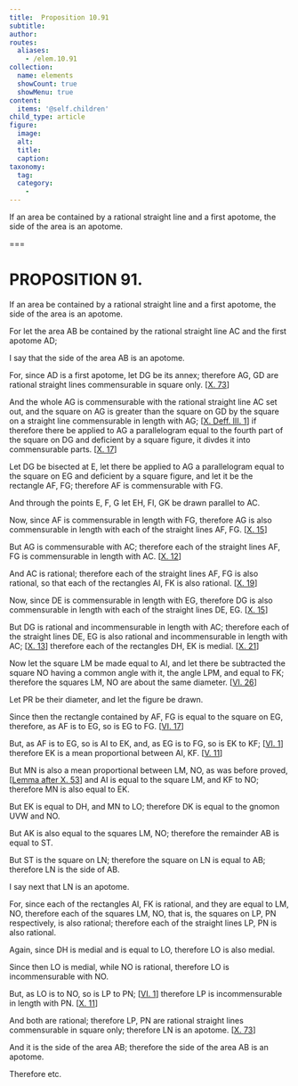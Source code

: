 ```yaml
---
title:  Proposition 10.91
subtitle: 
author:
routes:
  aliases:
    - /elem.10.91
collection:
  name: elements
  showCount: true
  showMenu: true
content:
  items: '@self.children'
child_type: article
figure:
  image:
  alt:
  title:
  caption:
taxonomy:
  tag:
  category:
    - 
---
```


<p><hi rend="ital">If an area be contained by a rational straight line and a first apotome, the <quote>side</quote>
 of the area is an apotome</hi>. </p>

===

<h1>PROPOSITION 91.</h1>
<p><span class="ital">If an area be contained by a rational straight line and a first apotome, the <quote>side</quote>
 of the area is an apotome</span>. </p>

<p>For let the area <span class="ital">AB</span> be contained by the rational straight line <span class="ital">AC</span> and the first apotome <span class="ital">AD</span>; </p>

<p>I say that the <quote>side</quote>
 of the area <span class="ital">AB</span> is an apotome. <pb n="191"/></p>

<p>For, since <span class="ital">AD</span> is a first apotome, let <span class="ital">DG</span> be its annex; therefore <span class="ital">AG</span>, <span class="ital">GD</span> are rational straight lines commensurable in square only. [<a href="/elem.10.73">X. 73</a>] </p>

<p>And the whole <span class="ital">AG</span> is commensurable with the rational straight line <span class="ital">AC</span> set out, and the square on <span class="ital">AG</span> is greater than the square on <span class="ital">GD</span> by the square on a straight line commensurable in length with <span class="ital">AG</span>; [<a href="/elem.10.def.3.1">X. Deff. III. 1</a>] if therefore there be applied to <span class="ital">AG</span> a parallelogram equal to the fourth part of the square on <span class="ital">DG</span> and deficient by a square figure, it divdes it into commensurable parts. [<a href="/elem.10.17">X. 17</a>] 
      </p>

<p>Let <span class="ital">DG</span> be bisected at <span class="ital">E</span>, let there be applied to <span class="ital">AG</span> a parallelogram equal to the square on <span class="ital">EG</span> and deficient by a square figure, and let it be the rectangle <span class="ital">AF</span>, <span class="ital">FG</span>; therefore <span class="ital">AF</span> is commensurable with <span class="ital">FG</span>. </p>

<p>And through the points <span class="ital">E</span>, <span class="ital">F</span>, <span class="ital">G</span> let <span class="ital">EH</span>, <span class="ital">FI</span>, <span class="ital">GK</span> be drawn parallel to <span class="ital">AC</span>. </p>

<p>Now, since <span class="ital">AF</span> is commensurable in length with <span class="ital">FG</span>, therefore <span class="ital">AG</span> is also commensurable in length with each of the straight lines <span class="ital">AF</span>, <span class="ital">FG</span>. [<a href="/elem.10.15">X. 15</a>] </p>

<p>But <span class="ital">AG</span> is commensurable with <span class="ital">AC</span>; therefore each of the straight lines <span class="ital">AF</span>, <span class="ital">FG</span> is commensurable in length with <span class="ital">AC</span>. [<a href="/elem.10.12">X. 12</a>] <pb n="192"/></p>

<p>And <span class="ital">AC</span> is rational; therefore each of the straight lines <span class="ital">AF</span>, <span class="ital">FG</span> is also rational, so that each of the rectangles <span class="ital">AI</span>, <span class="ital">FK</span> is also rational. [<a href="/elem.10.19">X. 19</a>] </p>

<p>Now, since <span class="ital">DE</span> is commensurable in length with <span class="ital">EG</span>, therefore <span class="ital">DG</span> is also commensurable in length with each of the straight lines <span class="ital">DE</span>, <span class="ital">EG</span>. [<a href="/elem.10.15">X. 15</a>] </p>

<p>But <span class="ital">DG</span> is rational and incommensurable in length with <span class="ital">AC</span>; therefore each of the straight lines <span class="ital">DE</span>, <span class="ital">EG</span> is also rational and incommensurable in length with <span class="ital">AC</span>; [<a href="/elem.10.13">X. 13</a>] therefore each of the rectangles <span class="ital">DH</span>, <span class="ital">EK</span> is medial. [<a href="/elem.10.21">X. 21</a>] </p>

<p>Now let the square <span class="ital">LM</span> be made equal to <span class="ital">AI</span>, and let there be subtracted the square <span class="ital">NO</span> having a common angle with it, the angle <span class="ital">LPM</span>, and equal to <span class="ital">FK</span>; therefore the squares <span class="ital">LM</span>, <span class="ital">NO</span> are about the same diameter. [<a href="/elem.6.26">VI. 26</a>] </p>

<p>Let <span class="ital">PR</span> be their diameter, and let the figure be drawn. </p>

<p>Since then the rectangle contained by <span class="ital">AF</span>, <span class="ital">FG</span> is equal to the square on <span class="ital">EG</span>, therefore, as <span class="ital">AF</span> is to <span class="ital">EG</span>, so is <span class="ital">EG</span> to <span class="ital">FG</span>. [<a href="/elem.6.17">VI. 17</a>] </p>

<p>But, as <span class="ital">AF</span> is to <span class="ital">EG</span>, so is <span class="ital">AI</span> to <span class="ital">EK</span>, and, as <span class="ital">EG</span> is to <span class="ital">FG</span>, so is <span class="ital">EK</span> to <span class="ital">KF</span>; [<a href="/elem.6.1">VI. 1</a>] therefore <span class="ital">EK</span> is a mean proportional between <span class="ital">AI</span>, <span class="ital">KF</span>. [<a href="/elem.5.11">V. 11</a>] </p>

<p>But <span class="ital">MN</span> is also a mean proportional between <span class="ital">LM</span>, <span class="ital">NO</span>, as was before proved, [<a href="/elem.10.53.l.1">Lemma after X. 53</a>] and <span class="ital">AI</span> is equal to the square <span class="ital">LM</span>, and <span class="ital">KF</span> to <span class="ital">NO</span>; therefore <span class="ital">MN</span> is also equal to <span class="ital">EK</span>. </p>

<p>But <span class="ital">EK</span> is equal to <span class="ital">DH</span>, and <span class="ital">MN</span> to <span class="ital">LO</span>; therefore <span class="ital">DK</span> is equal to the gnomon <span class="ital">UVW</span> and <span class="ital">NO</span>. </p>

<p>But <span class="ital">AK</span> is also equal to the squares <span class="ital">LM</span>, <span class="ital">NO</span>; therefore the remainder <span class="ital">AB</span> is equal to <span class="ital">ST</span>. </p>

<p>But <span class="ital">ST</span> is the square on <span class="ital">LN</span>; therefore the square on <span class="ital">LN</span> is equal to <span class="ital">AB</span>; therefore <span class="ital">LN</span> is the <quote>side</quote>
 of <span class="ital">AB</span>. <pb n="193"/></p>

<p>I say next that <span class="ital">LN</span> is an apotome. </p>

<p>For, since each of the rectangles <span class="ital">AI</span>, <span class="ital">FK</span> is rational, and they are equal to <span class="ital">LM</span>, <span class="ital">NO</span>, therefore each of the squares <span class="ital">LM</span>, <span class="ital">NO</span>, that is, the squares on <span class="ital">LP</span>, <span class="ital">PN</span> respectively, is also rational; therefore each of the straight lines <span class="ital">LP</span>, <span class="ital">PN</span> is also rational. </p>

<p>Again, since <span class="ital">DH</span> is medial and is equal to <span class="ital">LO</span>, therefore <span class="ital">LO</span> is also medial. </p>

<p>Since then <span class="ital">LO</span> is medial, while <span class="ital">NO</span> is rational, therefore <span class="ital">LO</span> is incommensurable with <span class="ital">NO</span>. </p>

<p>But, as <span class="ital">LO</span> is to <span class="ital">NO</span>, so is <span class="ital">LP</span> to <span class="ital">PN</span>; [<a href="/elem.6.1">VI. 1</a>] therefore <span class="ital">LP</span> is incommensurable in length with <span class="ital">PN</span>. [<a href="/elem.10.11">X. 11</a>] </p>

<p>And both are rational; therefore <span class="ital">LP</span>, <span class="ital">PN</span> are rational straight lines commensurable in square only; therefore <span class="ital">LN</span> is an apotome. [<a href="/elem.10.73">X. 73</a>] </p>

<p>And it is the <quote>side</quote>
 of the area <span class="ital">AB</span>; therefore the <quote>side</quote>
 of the area <span class="ital">AB</span> is an apotome. </p>

<p>Therefore etc.</p>
